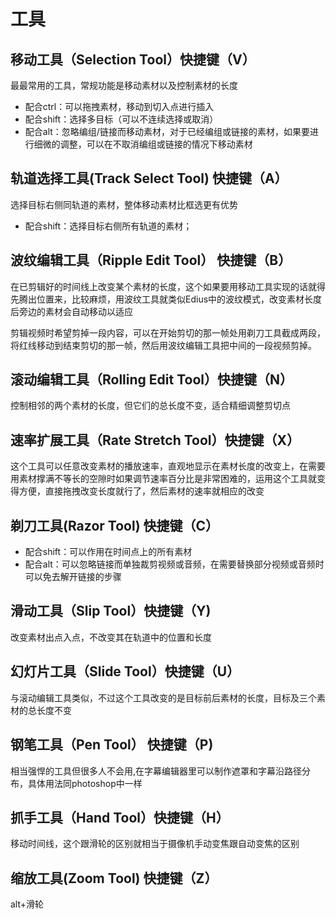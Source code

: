 # 工具
## 移动工具（Selection Tool）快捷键（V）
最最常用的工具，常规功能是移动素材以及控制素材的长度
- 配合ctrl：可以拖拽素材，移动到切入点进行插入
- 配合shift：选择多目标（可以不连续选择或取消）
- 配合alt：忽略编组/链接而移动素材，对于已经编组或链接的素材，如果要进行细微的调整，可以在不取消编组或链接的情况下移动素材

## 轨道选择工具(Track Select Tool) 快捷键（A）
选择目标右侧同轨道的素材，整体移动素材比框选更有优势
- 配合shift：选择目标右侧所有轨道的素材；

## 波纹编辑工具（Ripple Edit Tool） 快捷键（B）
在已剪辑好的时间线上改变某个素材的长度，这个如果要用移动工具实现的话就得先腾出位置来，比较麻烦，用波纹工具就类似Edius中的波纹模式，改变素材长度后旁边的素材会自动移动以适应

剪辑视频时希望剪掉一段内容，可以在开始剪切的那一帧处用剃刀工具截成两段，将红线移动到结束剪切的那一帧，然后用波纹编辑工具把中间的一段视频剪掉。

## 滚动编辑工具（Rolling Edit Tool）快捷键（N）
控制相邻的两个素材的长度，但它们的总长度不变，适合精细调整剪切点

## 速率扩展工具（Rate Stretch Tool）快捷键（X）
这个工具可以任意改变素材的播放速率，直观地显示在素材长度的改变上，在需要用素材撑满不等长的空隙时如果调节速率百分比是非常困难的，运用这个工具就变得方便，直接拖拽改变长度就行了，然后素材的速率就相应的改变
 
## 剃刀工具(Razor Tool) 快捷键（C）
- 配合shift：可以作用在时间点上的所有素材
- 配合alt：可以忽略链接而单独裁剪视频或音频，在需要替换部分视频或音频时可以免去解开链接的步骤

## 滑动工具（Slip Tool）快捷键（Y)
改变素材出点入点，不改变其在轨道中的位置和长度

## 幻灯片工具（Slide Tool）快捷键（U）
与滚动编辑工具类似，不过这个工具改变的是目标前后素材的长度，目标及三个素材的总长度不变

## 钢笔工具（Pen Tool） 快捷键（P)
相当强悍的工具但很多人不会用,在字幕编辑器里可以制作遮罩和字幕沿路径分布，具体用法同photoshop中一样

## 抓手工具（Hand Tool）快捷键（H）
移动时间线，这个跟滑轮的区别就相当于摄像机手动变焦跟自动变焦的区别

## 缩放工具(Zoom Tool) 快捷键（Z）
alt+滑轮